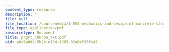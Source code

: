 ```yaml
---
content_type: resource
description: ''
file: null
file_location: /coursemedia/1-054-mechanics-and-design-of-concrete-structures-spring-2004/a8c9a0d85b2ee134136532a0e535fc43_prgrt_chkrpn_tkt.pdf
file_type: application/pdf
resourcetype: Document
title: prgrt_chkrpn_tkt.pdf
uid: a8c9a0d8-5b2e-e134-1365-32a0e535fc43
---
```

